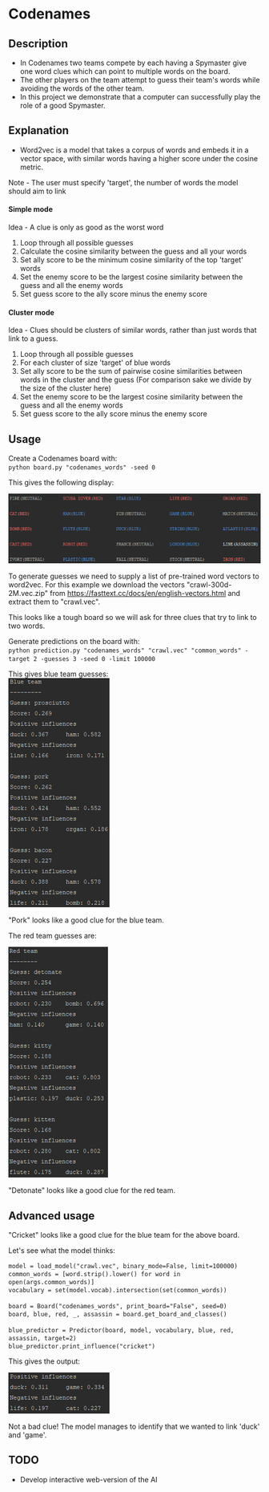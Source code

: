 # Codenames

## Description

* In Codenames two teams compete by each having a Spymaster give one word clues which can point to multiple words on the board. 
* The other players on the team attempt to guess their team's words while avoiding the words of the other team.
* In this project we demonstrate that a computer can successfully play the role of a good Spymaster.

## Explanation
* Word2vec is a model that takes a corpus of words and embeds it in a vector space, with similar words having a higher score under the cosine metric.

Note - The user must specify 'target', the number of words the model should aim to link
#### Simple mode
Idea - A clue is only as good as the worst word
1) Loop through all possible guesses  
2) Calculate the cosine similarity between the guess and all your words
3) Set ally score to be the minimum cosine similarity of the top 'target' words
4) Set the enemy score to be the largest cosine similarity between the guess and all the enemy words
5) Set guess score to the ally score minus the enemy score
#### Cluster mode
Idea -  Clues should be clusters of similar words,
rather than just words that link to a guess.
1) Loop through all possible guesses
2) For each cluster of size 'target' of blue words
3) Set ally score to be the sum of pairwise cosine similarities between words in the cluster and the guess (For comparison sake we divide by the size of the cluster here)
4) Set the enemy score to be the largest cosine similarity between the guess and all the enemy words
5) Set guess score to the ally score minus the enemy score
## Usage
Create a Codenames board with:  
`python board.py "codenames_words" -seed 0`  

This gives the following display:

![SeedZeroBoard](READMEimages/SeedZeroBoard.PNG)  

To generate guesses we need to supply a list of pre-trained word vectors to word2vec. For this example we download the vectors "crawl-300d-2M.vec.zip" from https://fasttext.cc/docs/en/english-vectors.html and extract them to "crawl.vec".

This looks like a tough board so we will ask for three clues that try to link to two words.
  
Generate predictions on the board with:  
`python prediction.py "codenames_words" "crawl.vec" "common_words" -target 2 -guesses 3 -seed 0 -limit 100000`
  
This gives blue team guesses:  
![BlueGuesses](READMEimages/BlueGuesses.PNG)  

"Pork" looks like a good clue for the blue team.  

The red team guesses are:   

![RedGuesses](READMEimages/RedGuesses.PNG)  

"Detonate" looks like a good clue for the red team.
## Advanced usage  
"Cricket" looks like a good clue for the blue team for the above board.  

Let's see what the model thinks:
```
model = load_model("crawl.vec", binary_mode=False, limit=100000)
common_words = [word.strip().lower() for word in open(args.common_words)]  
vocabulary = set(model.vocab).intersection(set(common_words))

board = Board("codenames_words", print_board="False", seed=0)
board, blue, red, _, assassin = board.get_board_and_classes()

blue_predictor = Predictor(board, model, vocabulary, blue, red, assassin, target=2)  
blue_predictor.print_influence("cricket")
```
This gives the output:

![Cricket](READMEimages/Cricket.PNG)  

Not a bad clue! The model manages to identify that we wanted to link 'duck' and 'game'.

## TODO

* Develop interactive web-version of the AI






